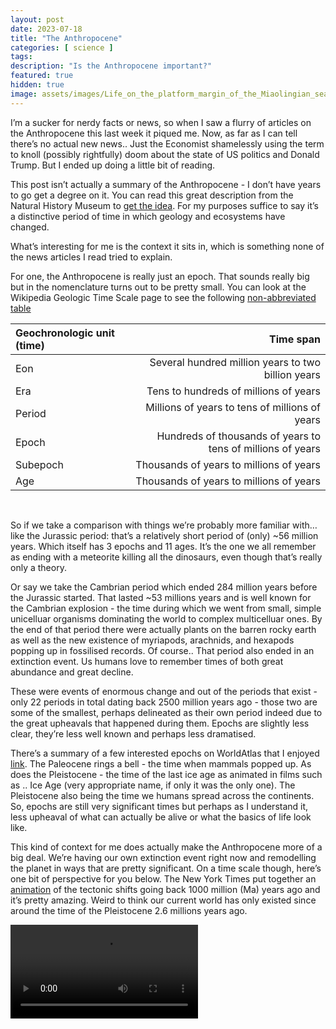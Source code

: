 ```yaml
---
layout: post
date: 2023-07-18
title: "The Anthropocene"
categories: [ science ]
tags: 
description: "Is the Anthropocene important?"
featured: true
hidden: true
image: assets/images/Life_on_the_platform_margin_of_the_Miaolingian_sea,_North_China.png
---
```


I’m a sucker for nerdy facts or news, so when I saw a flurry of articles on the Anthropocene this last week it piqued me. Now, as far as I can tell there’s no actual new news.. Just the Economist shamelessly using the term to knoll (possibly rightfully) doom about the state of US politics and Donald Trump. But I ended up doing a little bit of reading.

This post isn’t actually a summary of the Anthropocene - I don’t have years to go get a degree on it. You can read this great description from the Natural History Museum to [get the idea](https://www.nhm.ac.uk/discover/what-is-the-anthropocene.html). For my purposes suffice to say it’s a distinctive period of time in which geology and ecosystems have changed. 

What’s interesting for me is the context it sits in, which is something none of the news articles I read tried to explain.

For one, the Anthropocene is really just an epoch. That sounds really big but in the nomenclature turns out to be pretty small. You can look at the Wikipedia Geologic Time Scale page to see the following [non-abbreviated table](https://en.wikipedia.org/wiki/Geologic_time_scale#Divisions_of_geologic_time)


|Geochronologic unit (time)     | Time span|
|:-|-:|
|Eon|Several hundred million years to two billion years|
|Era|Tens to hundreds of millions of years|
|Period|Millions of years to tens of millions of years|
|Epoch|Hundreds of thousands of years to tens of millions of years|
|Subepoch|Thousands of years to millions of years|
|Age|Thousands of years to millions of years|

<br>

So if we take a comparison with things we’re probably more familiar with… like the Jurassic period: that’s a relatively short period of (only) ~56 million years. Which itself has 3 epochs and 11 ages. It’s the one we all remember as ending with a meteorite killing all the dinosaurs, even though that’s really only a theory. 

Or say we take the Cambrian period which ended 284 million years before the Jurassic started. That lasted ~53 millions years and is well known for the Cambrian explosion - the time during which we went from small, simple unicelluar organisms dominating the world to complex multicelluar ones. By the end of that period there were actually plants on the barren rocky earth as well as the new existence of myriapods, arachnids, and hexapods popping up in fossilised records. Of course.. That period also ended in an extinction event. Us humans love to remember times of both great abundance and great decline.

These were events of enormous change and out of the periods that exist - only 22 periods in total dating back 2500 million years ago - those two are some of the smallest, perhaps delineated as their own period indeed due to the great upheavals that happened during them. Epochs are slightly less clear, they’re less well known and perhaps less dramatised. 

There’s a summary of a few interested epochs on WorldAtlas that I enjoyed [link](https://www.worldatlas.com/articles/epochs-in-world-history-since-the-extinction-of-the-dinosaurs.html). The Paleocene rings a bell - the time when mammals popped up. As does the Pleistocene - the time of the last ice age as animated in films such as .. Ice Age (very appropriate name, if only it was the only one). The Pleistocene also being the time we humans spread across the continents. So, epochs are still very significant times but perhaps as I understand it, less upheaval of what can actually be alive or what the basics of life look like.

This kind of context for me does actually make the Anthropocene more of a big deal. We’re having our own extinction event right now and remodelling the planet in ways that are pretty significant. On a time scale though, here’s one bit of perspective for you below. The New York Times put together an [animation](https://www.nytimes.com/2021/02/06/science/tectonic-plates-continental-drift.html) of the tectonic shifts going back 1000 million (Ma) years ago and it’s pretty amazing. Weird to think our current world has only existed since around the time of the Pleistocene 2.6 millions years ago.

<video src="/assets/images/91655_1_06tb-tectonicplates-vid_wg_720p.mp4"  controls></video>
